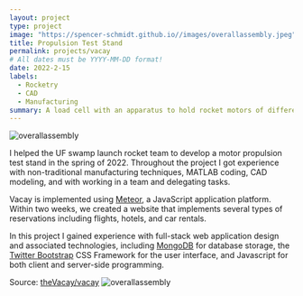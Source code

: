 ```yaml
---
layout: project
type: project
image: "https://spencer-schmidt.github.io//images/overallassembly.jpeg"
title: Propulsion Test Stand
permalink: projects/vacay
# All dates must be YYYY-MM-DD format!
date: 2022-2-15
labels:
  - Rocketry
  - CAD
  - Manufacturing
summary: A load cell with an apparatus to hold rocket motors of different sizes to measure their thrust output.
---
```


![overallassembly](https://user-images.githubusercontent.com/100320907/155445287-74db69bd-0812-4e92-bed6-e64a8e271fea.JPG)

I helped the UF swamp launch rocket team to develop a motor propulsion test stand in the spring of 2022. Throughout the project I got experience with non-traditional manufacturing techniques, MATLAB coding, CAD modeling, and with working in a team and delegating tasks.

Vacay is implemented using [Meteor](http://meteor.com), a JavaScript application platform. Within two weeks, we created a website that implements several types of reservations including flights, hotels, and car rentals.

In this project I gained experience with full-stack web application design and associated technologies, including [MongoDB](http://mongodb.com) for database storage, the [Twitter Bootstrap](http://getbootstrap.com/) CSS Framework for the user interface, and Javascript for both client and server-side programming. 
 
Source: <a href="https://github.com/theVacay/vacay"><i class="large github icon"></i>theVacay/vacay</a>
![overallassembly](https://user-images.githubusercontent.com/100320907/155445287-74db69bd-0812-4e92-bed6-e64a8e271fea.JPG)
